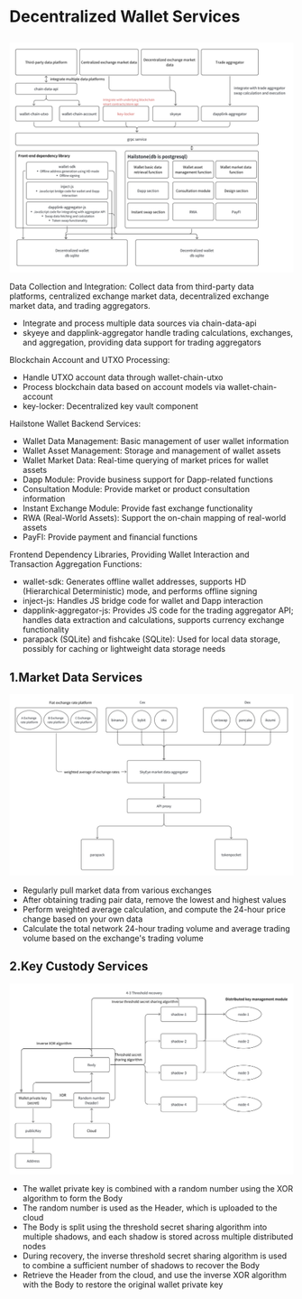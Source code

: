 # Decentralized Wallet Services
##

![dapplink-wallet-5](images/dapplink-wallet-5.png)

Data Collection and Integration: Collect data from third-party data platforms, centralized exchange market data, decentralized exchange market data, and trading aggregators.
- Integrate and process multiple data sources via chain-data-api
- skyeye and dapplink-aggregator handle trading calculations, exchanges, and aggregation, providing data support for trading aggregators

Blockchain Account and UTXO Processing:
- Handle UTXO account data through wallet-chain-utxo
- Process blockchain data based on account models via wallet-chain-account
- key-locker: Decentralized key vault component

Hailstone Wallet Backend Services:
- Wallet Data Management: Basic management of user wallet information
- Wallet Asset Management: Storage and management of wallet assets
- Wallet Market Data: Real-time querying of market prices for wallet assets
- Dapp Module: Provide business support for Dapp-related functions
- Consultation Module: Provide market or product consultation information
- Instant Exchange Module: Provide fast exchange functionality
- RWA (Real-World Assets): Support the on-chain mapping of real-world assets
- PayFI: Provide payment and financial functions

Frontend Dependency Libraries, Providing Wallet Interaction and Transaction Aggregation Functions:
- wallet-sdk: Generates offline wallet addresses, supports HD (Hierarchical Deterministic) mode, and performs offline signing
- inject-js: Handles JS bridge code for wallet and Dapp interaction
- dapplink-aggregator-js: Provides JS code for the trading aggregator API; handles data extraction and calculations, supports currency exchange functionality
- parapack (SQLite) and fishcake (SQLite): Used for local data storage, possibly for caching or lightweight data storage needs

## 1.Market Data Services
![dapplink-wallet-6](images/dapplink-wallet-6.png)

- Regularly pull market data from various exchanges
- After obtaining trading pair data, remove the lowest and highest values
- Perform weighted average calculation, and compute the 24-hour price change based on your own data
- Calculate the total network 24-hour trading volume and average trading volume based on the exchange's trading volume


## 2.Key Custody Services
![dapplink-wallet-7](images/dapplink-wallet-7.png)

- The wallet private key is combined with a random number using the XOR algorithm to form the Body
- The random number is used as the Header, which is uploaded to the cloud
- The Body is split using the threshold secret sharing algorithm into multiple shadows, and each shadow is stored across multiple distributed nodes
- During recovery, the inverse threshold secret sharing algorithm is used to combine a sufficient number of shadows to recover the Body
- Retrieve the Header from the cloud, and use the inverse XOR algorithm with the Body to restore the original wallet private key